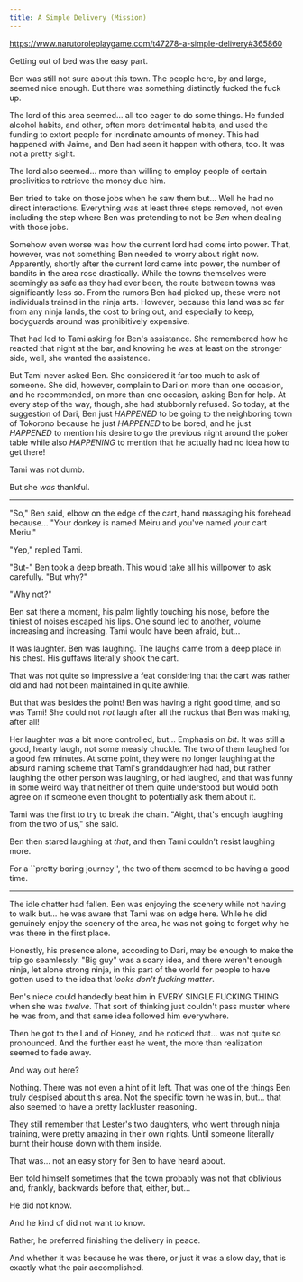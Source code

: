 ```yaml
---
title: A Simple Delivery (Mission)
---
```


https://www.narutoroleplaygame.com/t47278-a-simple-delivery#365860

Getting out of bed was the easy part.

Ben was still not sure about this town. The people here, by and large, seemed nice enough. But there was something distinctly fucked the fuck up.

The lord of this area seemed... all too eager to do some things. He funded alcohol habits, and other, often more detrimental habits, and used the funding to extort people for inordinate amounts of money. This had happened with Jaime, and Ben had seen it happen with others, too. It was not a pretty sight.

The lord also seemed... more than willing to employ people of certain proclivities to retrieve the money due him.

Ben tried to take on those jobs when he saw them but... Well he had no direct interactions. Everything was at least three steps removed, not even including the step where Ben was pretending to not be _Ben_ when dealing with those jobs.

Somehow even worse was how the current lord had come into power. That, however, was not something Ben needed to worry about right now. Apparently, shortly after the current lord came into power, the number of bandits in the area rose drastically. While the towns themselves were seemingly as safe as they had ever been, the route between towns was significantly less so. From the rumors Ben had picked up, these were not individuals trained in the ninja arts. However, because this land was so far from any ninja lands, the cost to bring out, and especially to keep, bodyguards around was prohibitively expensive.

That had led to Tami asking for Ben's assistance. She remembered how he reacted that night at the bar, and knowing he was at least on the stronger side, well, she wanted the assistance.

But Tami never asked Ben. She considered it far too much to ask of someone. She did, however, complain to Dari on more than one occasion, and he recommended, on more than one occasion, asking Ben for help. At every step of the way, though, she had stubbornly refused. So today, at the suggestion of Dari, Ben just _HAPPENED_ to be going to the neighboring town of Tokorono because he just _HAPPENED_ to be bored, and he just _HAPPENED_ to mention his desire to go the previous night around the poker table while also _HAPPENING_ to mention that he actually had no idea how to get there!

Tami was not dumb.

But she _was_ thankful.

***

"So," Ben said, elbow on the edge of the cart, hand massaging his forehead because... "Your donkey is named Meiru  and you've named your cart Meriu."

"Yep," replied Tami.

"But-" Ben took a deep breath. This would take all his willpower to ask carefully. "But why?"

"Why not?"

Ben sat there a moment, his palm lightly touching his nose, before the tiniest of noises escaped his lips. One sound led to another, volume increasing and increasing. Tami would have been afraid, but...

It was laughter. Ben was laughing. The laughs came from a deep place in his chest. His guffaws literally shook the cart.

That was not quite so impressive a feat considering that the cart was rather old and had not been maintained in quite awhile.

But that was besides the point! Ben was having a right good time, and so was Tami! She could not _not_ laugh after all the ruckus that Ben was making, after all!

Her laughter _was_ a bit more controlled, but... Emphasis on _bit_. It was still a good, hearty laugh, not some measly chuckle. The two of them laughed for a good few minutes. At some point, they were no longer laughing at the absurd naming scheme that Tami's granddaughter had had, but rather laughing the other person was laughing, or had laughed, and that was funny in some weird way that neither of them quite understood but would both agree on if someone even thought to potentially ask them about it.

Tami was the first to try to break the chain. "Aight, that's enough laughing from the two of us," she said.

Ben then stared laughing at _that_, and then Tami couldn't resist laughing more.

For a ``pretty boring journey'', the two of them seemed to be having a good time.

***

The idle chatter had fallen. Ben was enjoying the scenery while not having to walk but... he was aware that Tami was on edge here. While he did genuinely enjoy the scenery of the area, he was not going to forget why he was there in the first place.

Honestly, his presence alone, according to Dari, may be enough to make the trip go seamlessly. "Big guy" was a scary idea, and there weren't enough ninja, let alone strong ninja, in this part of the world for people to have gotten used to the idea that _looks don't fucking matter_.

Ben's niece could handedly beat him in EVERY SINGLE FUCKING THING when she was _twelve_. That sort of thinking just couldn't pass muster where he was from, and that same idea followed him everywhere.

Then he got to the Land of Honey, and he noticed that... was not quite so pronounced. And the further east he went, the more than realization seemed to fade away.

And way out here?

Nothing. There was not even a hint of it left. That was one of the things Ben truly despised about this area. Not the specific town he was in, but... that also seemed to have a pretty lackluster reasoning.

They still remember that Lester's two daughters, who went through ninja training, were pretty amazing in their own rights. Until someone literally burnt their house down with them inside. 

That was... not an easy story for Ben to have heard about.

Ben told himself sometimes that the town probably was not that oblivious and, frankly, backwards before that, either, but... 

He did not know.

And he kind of did not want to know.

Rather, he preferred finishing the delivery in peace.

And whether it was because he was there, or just it was a slow day, that is exactly what the pair accomplished.